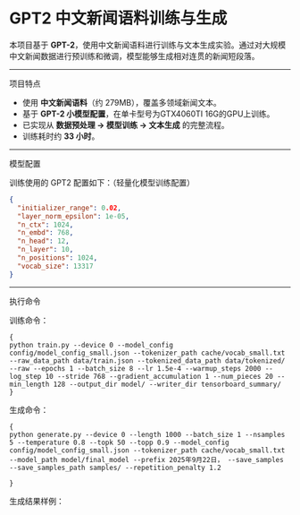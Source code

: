 # GPT2 中文新闻语料训练与生成

本项目基于 **GPT-2**，使用中文新闻语料进行训练与文本生成实验。通过对大规模中文新闻数据进行预训练和微调，模型能够生成相对连贯的新闻短段落。

---

项目特点

- 使用 **中文新闻语料**（约 279MB），覆盖多领域新闻文本。  
- 基于 **GPT-2 小模型配置**，在单卡型号为GTX4060TI 16G的GPU上训练。  
- 已实现从 **数据预处理 → 模型训练 → 文本生成** 的完整流程。  
- 训练耗时约 **33 小时**。  

---

模型配置

训练使用的 GPT2 配置如下：（轻量化模型训练配置）

```json
{
  "initializer_range": 0.02,
  "layer_norm_epsilon": 1e-05,
  "n_ctx": 1024,
  "n_embd": 768,
  "n_head": 12,
  "n_layer": 10,
  "n_positions": 1024,
  "vocab_size": 13317
}
```


---

执行命令

训练命令：

```shell
{
python train.py --device 0 --model_config config/model_config_small.json --tokenizer_path cache/vocab_small.txt --raw_data_path data/train.json --tokenized_data_path data/tokenized/ --raw --epochs 1 --batch_size 8 --lr 1.5e-4 --warmup_steps 2000 --log_step 10 --stride 768 --gradient_accumulation 1 --num_pieces 20 --min_length 128 --output_dir model/ --writer_dir tensorboard_summary/
}
```

生成命令：

```shell
{
python generate.py --device 0 --length 1000 --batch_size 1 --nsamples 5 --temperature 0.8 --topk 50 --topp 0.9 --model_config config/model_config_small.json --tokenizer_path cache/vocab_small.txt --model_path model/final_model --prefix 2025年9月22日， --save_samples --save_samples_path samples/ --repetition_penalty 1.2

}
```

生成结果样例：





